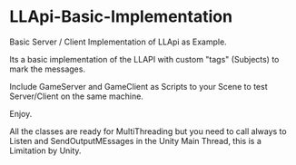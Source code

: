# LLApi-Basic-Implementation

Basic Server / Client Implementation of LLApi as Example.

Its a basic implementation of the LLAPI with custom "tags" (Subjects) to mark the messages.

Include GameServer and GameClient as Scripts to your Scene to test Server/Client on the same machine.

Enjoy.

All the classes are ready for MultiThreading but you need to call always to Listen and SendOutputMEssages in the Unity Main Thread, this is a Limitation by Unity.
